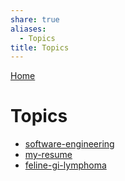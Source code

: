 ```yaml
---  
share: true  
aliases:  
  - Topics  
title: Topics  
---  
```

[Home](../index.md)  
# Topics  
- [software-engineering](./software-engineering.md)  
- [my-resume](./my-resume.md)  
- [feline-gi-lymphoma](./feline-gi-lymphoma.md)  
  
